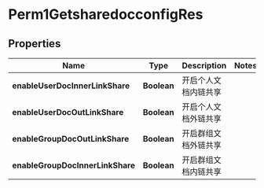 # Perm1GetsharedocconfigRes

## Properties
Name | Type | Description | Notes
------------ | ------------- | ------------- | -------------
**enableUserDocInnerLinkShare** | **Boolean** | 开启个人文档内链共享 | 
**enableUserDocOutLinkShare** | **Boolean** | 开启个人文档外链共享 | 
**enableGroupDocOutLinkShare** | **Boolean** | 开启群组文档外链共享 | 
**enableGroupDocInnerLinkShare** | **Boolean** | 开启群组文档内链共享 | 
